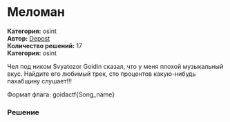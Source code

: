 # Меломан
**Категория:** osint\
**Автор:** [Depost](https://t.me/GorgonzolaCTF)\
**Количество решений:** 17\
**Категория:** osint

Чел под ником Svyatozor Goidin сказал, что у меня плохой музыкальный вкус. Найдите его любимый трек, сто процентов какую-нибудь пахабщину слушает!!!
Формат флага: goidactf{Song_name}

### Решение

